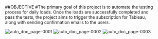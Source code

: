 ##OBJECTIVE
#The primary goal of this project is to automate the testing process for daily loads. Once the loads are successfully completed and pass the tests, the project aims to trigger the subscription for Tableau, along with sending confirmation emails to the users.

![auto_doc_page-0001](https://github.com/Satyam20091998/Automate-pipeline/assets/92753984/a8ae5fdb-8a62-4263-8b58-b3b066754cfb)
![auto_doc_page-0002](https://github.com/Satyam20091998/Automate-pipeline/assets/92753984/8cdd13b5-34d1-4cd8-bc9a-99f5b8da2e54)
![auto_doc_page-0003](https://github.com/Satyam20091998/Automate-pipeline/assets/92753984/318c2ed3-4991-4973-88e7-a1235398f784)

